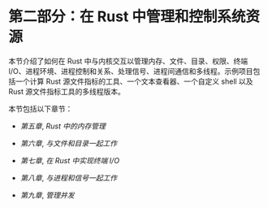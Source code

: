 # 第二部分：在 Rust 中管理和控制系统资源

本节介绍了如何在 Rust 中与内核交互以管理内存、文件、目录、权限、终端 I/O、进程环境、进程控制和关系、处理信号、进程间通信和多线程。示例项目包括一个计算 Rust 源文件指标的工具、一个文本查看器、一个自定义 shell 以及 Rust 源文件指标工具的多线程版本。

本节包括以下章节：

+   *第五章*, *Rust 中的内存管理*

+   *第六章*, *与文件和目录一起工作*

+   *第七章*, *在 Rust 中实现终端 I/O*

+   *第八章*, *与进程和信号一起工作*

+   *第九章*, *管理并发*
